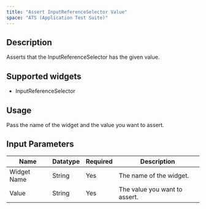 ```yaml
---
title: "Assert InputReferenceSelector Value"
space: "ATS (Application Test Suite)"
---
```

## Description

Asserts that the InputReferenceSelector has the given value.

## Supported widgets

 + InputReferenceSelector

## Usage

Pass the name of the widget and the value you want to assert.

## Input Parameters

Name | Datatype | Required | Description
---- |--------| -------|---------------
Widget Name | String | Yes | The name of the widget.
Value | String | Yes | The value you want to assert.
